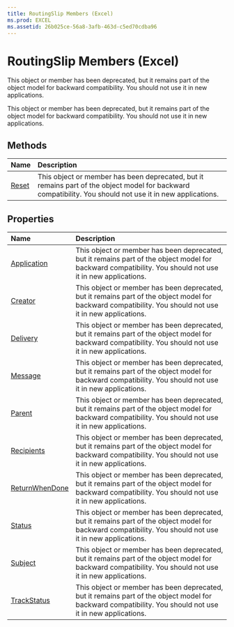 ```yaml
---
title: RoutingSlip Members (Excel)
ms.prod: EXCEL
ms.assetid: 26b025ce-56a8-3afb-463d-c5ed70cdba96
---
```



# RoutingSlip Members (Excel)
This object or member has been deprecated, but it remains part of the object model for backward compatibility. You should not use it in new applications.

This object or member has been deprecated, but it remains part of the object model for backward compatibility. You should not use it in new applications.


## Methods



|**Name**|**Description**|
|:-----|:-----|
|[Reset](routingslip-reset-method-excel.md)|This object or member has been deprecated, but it remains part of the object model for backward compatibility. You should not use it in new applications.|

## Properties



|**Name**|**Description**|
|:-----|:-----|
|[Application](routingslip-application-property-excel.md)|This object or member has been deprecated, but it remains part of the object model for backward compatibility. You should not use it in new applications.|
|[Creator](routingslip-creator-property-excel.md)|This object or member has been deprecated, but it remains part of the object model for backward compatibility. You should not use it in new applications.|
|[Delivery](routingslip-delivery-property-excel.md)|This object or member has been deprecated, but it remains part of the object model for backward compatibility. You should not use it in new applications.|
|[Message](routingslip-message-property-excel.md)|This object or member has been deprecated, but it remains part of the object model for backward compatibility. You should not use it in new applications.|
|[Parent](routingslip-parent-property-excel.md)|This object or member has been deprecated, but it remains part of the object model for backward compatibility. You should not use it in new applications.|
|[Recipients](routingslip-recipients-property-excel.md)|This object or member has been deprecated, but it remains part of the object model for backward compatibility. You should not use it in new applications.|
|[ReturnWhenDone](routingslip-returnwhendone-property-excel.md)|This object or member has been deprecated, but it remains part of the object model for backward compatibility. You should not use it in new applications.|
|[Status](routingslip-status-property-excel.md)|This object or member has been deprecated, but it remains part of the object model for backward compatibility. You should not use it in new applications.|
|[Subject](routingslip-subject-property-excel.md)|This object or member has been deprecated, but it remains part of the object model for backward compatibility. You should not use it in new applications.|
|[TrackStatus](routingslip-trackstatus-property-excel.md)|This object or member has been deprecated, but it remains part of the object model for backward compatibility. You should not use it in new applications.|

